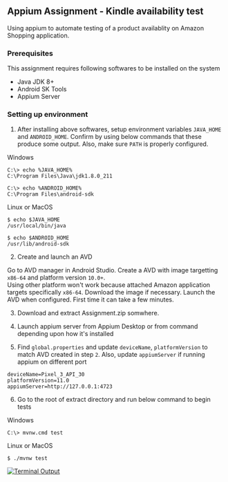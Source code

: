 ## Appium Assignment - Kindle availability test
Using appium to automate testing of a product availablity on Amazon Shopping application.

### Prerequisites
This assignment requires following softwares to be installed on the system

- Java JDK 8+
- Android SK Tools 
- Appium Server

### Setting up environment

1. After installing above softwares, setup environment variables `JAVA_HOME` and `ANDROID_HOME`. Confirm by using below commands that these produce some output. Also, make sure `PATH` is properly configured.

Windows
```console
C:\> echo %JAVA_HOME%
C:\Program Files\Java\jdk1.8.0_211

C:\> echo %ANDROID_HOME%
C:\Program Files\android-sdk

```
Linux or MacOS
```console
$ echo $JAVA_HOME
/usr/local/bin/java

$ echo $ANDROID_HOME
/usr/lib/android-sdk
```
2. Create and launch an AVD

Go to AVD manager in Android Studio. Create a AVD with image targetting `x86-64` and platform version `10.0+`.  
Using other platform won't work because attached Amazon application targets specifically `x86-64`. Download the image if necessary. Launch the AVD when configured. First time it can take a few minutes.

3. Download and extract Assignment.zip somwhere. 

4. Launch appium server from Appium Desktop or from command depending upon how it's installed

5. Find `global.properties` and update `deviceName`, `platformVersion` to match AVD created in step `2`. Also, update `appiumServer` if running appium on different port

```properties
deviceName=Pixel_3_API_30
platformVersion=11.0
appiumServer=http://127.0.0.1:4723
```

6. Go to the root of extract directory and run below command to begin tests


Windows
```console
C:\> mvnw.cmd test
```

Linux or MacOS

```console
$ ./mvnw test
```


[![Terminal Output](https://img.youtube.com/vi/NDtPZc1wx_M/2.jpg)](https://www.youtube.com/watch?v=NDtPZc1wx_M)

